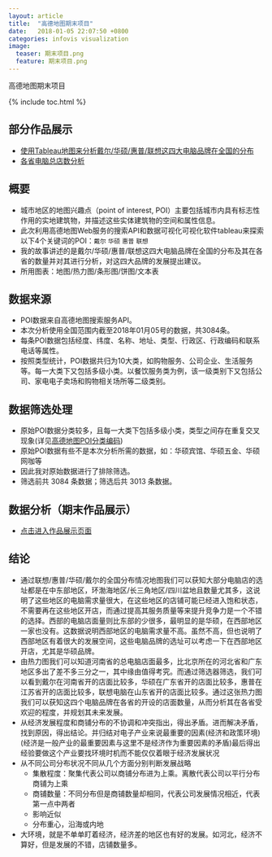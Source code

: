```yaml
---
layout: article
title:  "高德地图期末项目"
date:   2018-01-05 22:07:50 +0800
categories: infovis visualization
image:
  teaser: 期末项目.png
  feature: 期末项目.png
---
```

高德地图期末项目

{% include toc.html %}

## 部分作品展示
- <a href="https://public.tableau.com/views/_18225/1?:embed=y&:display_count=yes" target="_blank">使用Tableau地图来分析戴尔/华硕/惠普/联想这四大电脑品牌在全国的分布</a>
- <a href="https://public.tableau.com/views/_15707/2_1?:embed=y&:display_count=yes" target="_blank">各省电脑总店数分析</a>

## 概要
- 城市地区的地图兴趣点（point of interest, POI）主要包括城市内具有标志性作用的实地建筑物，并描述这些实体建筑物的空间和属性信息。
- 此次利用高德地图Web服务的搜索API和数据可视化可视化软件tableau来探索以下4个关键词的POI：`戴尔` `华硕` `惠普` `联想`
- 我的故事讲述的是戴尔/华硕/惠普/联想这四大电脑品牌在全国的分布及其在各省的数量并对其进行分析，对这四大品牌的发展提出建议。
- 所用图表：地图/热力图/条形图/饼图/文本表

## 数据来源
- POI数据来自高德地图搜索服务API。
- 本次分析使用全国范围内截至2018年01月05号的数据，共3084条。
- 每条POI数据包括经度、纬度、名称、地址、类型、行政区、行政编码和联系电话等属性。
- 按照类型统计，POI数据共归为10大类，如购物服务、公司企业、生活服务等。每一大类下又包括多级小类。以餐饮服务类为例，该一级类别下又包括公司、家电电子卖场和购物相关场所等二级类别。

## 数据筛选处理
- 原始POI数据分类较多，且每一大类下包括多级小类，类型之间存在重复交叉现象(详见[高德地图POI分类编码](http://lbs.amap.com/api/webservice/download))
- 原始POI数据有些不是本次分析所需的数据，如：华硕宾馆、华硕五金、华硕网咖等
- 因此我对原始数据进行了排除筛选。
- 筛选前共 3084 条数据；筛选后共 3013 条数据。

## 数据分析（期末作品展示）

- <a href="https://cherrylichan.github.io/infovis/gaodemap-final/index.html" target="_blank">点击进入作品展示页面</a>

## 结论
- 通过联想/惠普/华硕/戴尔的全国分布情况地图我们可以获知大部分电脑店的选址都是在中东部地区，环渤海地区/长三角地区/四川盆地且数量尤其多，这说明了这些地区的电脑需求量很大，在这些地区的店铺可能已经进入饱和状态，不需要再在这些地区开店，而通过提高其服务质量等来提升竞争力是一个不错的选择。西部的电脑店面量则比东部的少很多，最明显的是华硕，在西部地区一家也没有。这数据说明西部地区的电脑需求量不高。虽然不高，但也说明了西部地区有着很大的发展空间，这些电脑品牌的选址可以考虑一下在西部地区开店，尤其是华硕品牌。
- 由热力图我们可以知道河南省的总电脑店面最多，比北京所在的河北省和广东地区多出了差不多三分之一，其中缘由值得考究。而通过筛选器筛选，我们可以看到戴尔在河南省开的店面比较多，华硕在广东省开的店面比较多，惠普在江苏省开的店面比较多，联想电脑在山东省开的店面比较多。通过这张热力图我们可以获知这四个电脑品牌在各省的开设的店面数量，从而分析其在各省受欢迎的程度，并规划其未来发展。
- 从经济发展程度和商铺分布的不协调和冲突指出，得出矛盾。进而解决矛盾，找到原因，得出结论。并归结对电子产业来说最重要的因素(经济和政策环境)(经济是一般产业的最重要因素与这里不是经济作为重要因素的矛盾)最后得出经验要做这个产业要找环境时机而不能仅仅着眼于经济发展状况
- 从不同公司分布状况不同从几个方面分别判断发展战略
	- 集散程度：聚集代表公司以商铺分布进为上乘。离散代表公司以平行分布商铺为上乘
	- 商铺数量：不同分布但是商铺数量却相同，代表公司发展情况相近，代表第一点中两者
	- 影响近似
	- 分布重心，沿海或内地
- 大环境，就是不单单盯着经济，经济差的地区也有好的发展。如河北，经济不算好，但是发展的不错，店铺数量多。